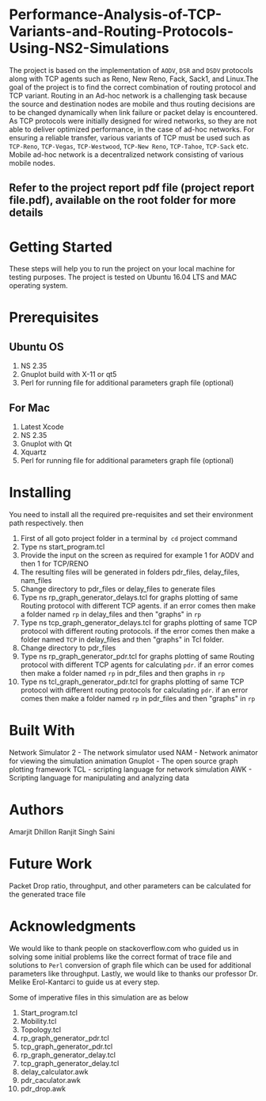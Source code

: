 # Performance-Analysis-of-TCP-Variants-and-Routing-Protocols-Using-NS2-Simulations
The project is based on the implementation of `AODV`, `DSR` and `DSDV` protocols along with TCP agents such as Reno, New Reno, Fack, Sack1, and Linux.The goal of the project is to find the correct combination of routing protocol and TCP variant. Routing in an Ad-hoc network is a challenging task because the source and destination nodes are mobile and thus routing decisions are to be changed dynamically when link failure or packet delay is encountered. As TCP protocols were initially designed for wired networks, so they are not able to deliver optimized performance, in the case of ad-hoc networks. For ensuring a reliable transfer, various variants of TCP must be used such as `TCP-Reno`, `TCP-Vegas`, `TCP-Westwood`, `TCP-New Reno`, `TCP-Tahoe`, `TCP-Sack` etc. Mobile ad-hoc network is a decentralized network consisting of various mobile nodes. 

## Refer to the project report pdf file (project report file.pdf), available on the root folder for more details 

#  Getting Started
These steps will help you to run the project on your local machine for testing purposes. The project is tested on Ubuntu 16.04 LTS and MAC operating system.

# Prerequisites
## Ubuntu OS 
 1. NS 2.35
  2. Gnuplot build with X-11 or qt5
  3. Perl for running file for additional parameters graph file (optional)

## For Mac
1. Latest Xcode
2. NS 2.35
 3. Gnuplot with Qt
 4. Xquartz
 5. Perl for running file for additional parameters graph file (optional)

# Installing 
You need to install all the required pre-requisites and set their environment path respectively. then

1. First of all goto project folder in a terminal by` cd` project command
2. Type ns start_program.tcl
3. Provide the input on the screen as required for example 1 for AODV and then  1 for TCP/RENO
4. The resulting files will be generated in folders pdr_files, delay_files, nam_files
5. Change directory to pdr_files or delay_files to generate files
6. Type ns rp_graph_generator_delays.tcl for graphs plotting of same Routing protocol with different TCP agents. if an error comes then make a folder named `rp` in delay_files and then "graphs" in `rp`
7. Type ns tcp_graph_generator_delays.tcl for graphs plotting of same TCP protocol with different routing protocols. if the error comes then make a folder named `TCP` in delay_files and then "graphs" in Tcl folder.
9. Change directory to pdr_files
8. Type ns rp_graph_generator_pdr.tcl for graphs plotting of same Routing protocol with different TCP agents for calculating `pdr`. if an error comes then make a folder named `rp` in pdr_files and then graphs in `rp`
9. Type ns tcl_graph_generator_pdr.tcl for graphs plotting of same TCP protocol with different routing protocols for calculating `pdr`. if an error comes then make a folder named `rp` in pdr_files and then "graphs" in `rp`

# Built With 
Network Simulator 2 - The network simulator used
NAM - Network animator for viewing the simulation animation
Gnuplot - The open source graph plotting framework
TCL - scripting language for network simulation
AWK - Scripting language for manipulating and analyzing data

#  Authors 
Amarjit Dhillon
Ranjit Singh Saini

#  Future Work 
Packet Drop ratio, throughput, and other parameters can be calculated for the generated trace file

# Acknowledgments
We would like to thank people on stackoverflow.com who guided us in solving some initial problems like the correct format of trace file and solutions to `Perl` conversion of graph file which can be used for additional parameters like throughput. Lastly, we would like to thanks our professor Dr. Melike Erol-Kantarci to guide us at every step.

Some of imperative files in this simulation are as below
1. Start_program.tcl
2. Mobility.tcl
3. Topology.tcl
4. rp_graph_generator_pdr.tcl
5. tcp_graph_generator_pdr.tcl
6. rp_graph_generator_delay.tcl
7. tcp_graph_generator_delay.tcl
8. delay_calculator.awk
9. pdr_caculator.awk
10. pdr_drop.awk

